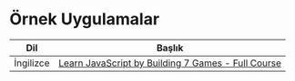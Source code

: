 # Örnek Uygulamalar

| Dil       | Başlık                                                                                            |
|-----------|---------------------------------------------------------------------------------------------------|
| İngilizce | [Learn JavaScript by Building 7 Games - Full Course](https://www.youtube.com/watch?v=ec8vSKJuZTk) |
